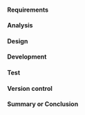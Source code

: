 #### Requirements
#### Analysis
#### Design
#### Development
#### Test 
#### Version control
#### Summary or Conclusion